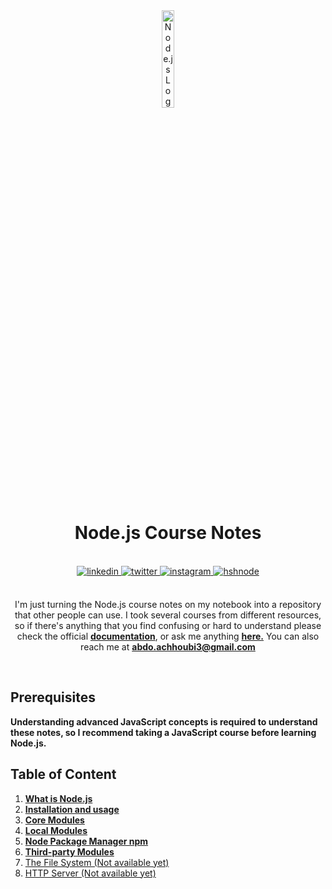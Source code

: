 <div align="center">

<img src="https://nodejs.org/static/images/logo.svg" width="20%" alt="Node.js Logo">
<br />

# Node.js Course Notes

<br />
<a href="https://linkedin.com/in/abdoachhoubi" target="_blank">
<img src=https://img.shields.io/badge/linkedin-%2300acee.svg?color=405DE6&style=for-the-badge&logo=linkedin&logoColor=white alt=linkedin style="margin-bottom: 5px;" />
</a>
<a href="https://twitter.com/abdo_achhoubi" target="_blank">
<img src=https://img.shields.io/badge/twitter-%2300acee.svg?color=1DA1F2&style=for-the-badge&logo=twitter&logoColor=white alt=twitter style="margin-bottom: 5px;" />
</a>
<a href="https://instagram.com/abdo.achhoubi" target="_blank">
<img src=https://img.shields.io/badge/instagram-%ff5851db.svg?color=C13584&style=for-the-badge&logo=instagram&logoColor=white alt=instagram style="margin-bottom: 5px;" />
</a>
<a href="https://achhoubiplus.hashnode.dev" target="_blank">
<img src=https://img.shields.io/badge/hashnode-%2300acee.svg?color=2962FF&style=for-the-badge&logo=hashnode&logoColor=white alt=hshnode style="margin-bottom: 5px;" />
</a>
<br/>
<br/>

I'm just turning the Node.js course notes on my notebook into a repository that other people can use.
I took several courses from different resources, so if there's anything that you find confusing or hard to understand please check the official **[documentation](https://node.js.org/docs)**, or ask me anything **[here.](https://github.com/abdoachhoubi/abdoachhoubi/issues/new)**
You can also reach me at <a href="mailto:abdo.achhoubi3@gmail.com"><b>abdo.achhoubi3@gmail.com</b></a>

</div>
<br />

## Prerequisites

**Understanding advanced JavaScript concepts is required to understand these notes, so I recommend taking a JavaScript course before learning Node.js.**

## Table of Content

1. **[What is Node.js](https://github.com/abdoachhoubi/nodejs-notes/tree/main/01%20NodeJS)**
2. **[Installation and usage](https://github.com/abdoachhoubi/nodejs-notes/tree/main/02%20Installation)**
3. **[Core Modules](https://github.com/abdoachhoubi/nodejs-notes/tree/main/03%20Core%20Modules)**
4. **[Local Modules](https://github.com/abdoachhoubi/nodejs-notes/tree/main/04%20Local%20Modules)**
5. **[Node Package Manager npm](https://github.com/abdoachhoubi/nodejs-notes/tree/main/05%20NPM)**
6. **[Third-party Modules](https://github.com/abdoachhoubi/nodejs-notes/tree/main/06%20Third%20Part%20Modules)**
7. [The File System (Not available yet)](#)
8. [HTTP Server (Not available yet)](#)
